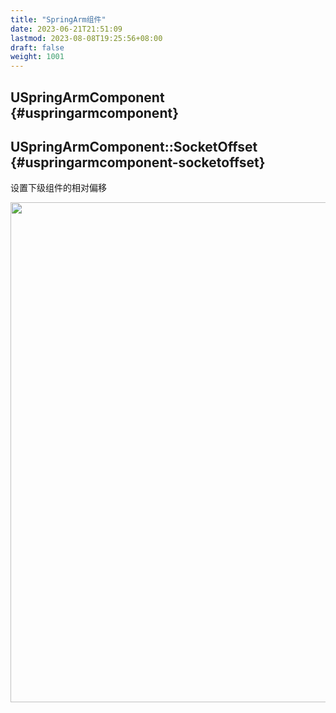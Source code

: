 ```yaml
---
title: "SpringArm组件"
date: 2023-06-21T21:51:09
lastmod: 2023-08-08T19:25:56+08:00
draft: false
weight: 1001
---
```


## USpringArmComponent {#uspringarmcomponent}


## USpringArmComponent::SocketOffset {#uspringarmcomponent-socketoffset}

设置下级组件的相对偏移 <br/>

<img src="/pic/API/组件/USpringArmComponent/SocketOffset.png" width="800" /> <br/> <br/>

